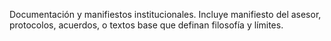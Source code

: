 Documentación y manifiestos institucionales.
Incluye manifiesto del asesor, protocolos, acuerdos, o textos base que definan filosofía y límites.

